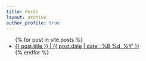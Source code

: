 ```yaml
---
title: Posts
layout: archive
author_profile: true
---
```


<ul>
  {% for post in site.posts %}
    <li>
      <a href="{{ post.url }}">{{ post.title }}
      | {{ post.date | date: '%B %d, %Y' }}</a>
<!--      <br> 
      {{ post.excerpt }} -->
    </li>
  {% endfor %}
</ul>